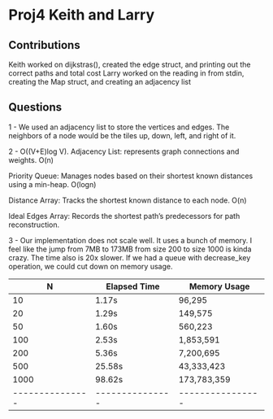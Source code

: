 # Proj4 Keith and Larry

## Contributions

Keith worked on dijkstras(), created the edge struct, and printing out the correct paths and total cost
Larry worked on the reading in from stdin, creating the Map struct, and creating an adjacency list

## Questions

1 - We used an adjacency list to store the vertices and edges. The neighbors of a node would be the tiles up, down, left, and right of it.

2 -  O((V+E)log V).
Adjacency List: represents graph connections and weights. O(n)

Priority Queue: Manages nodes based on their shortest known distances using a min-heap. O(logn)

Distance Array: Tracks the shortest known distance to each node. O(n)

Ideal Edges Array: Records the shortest path’s predecessors for path reconstruction.

3 - Our implementation does not scale well. It uses a bunch of memory. I feel like the jump from 7MB to 173MB from size 200 to size 1000 is kinda crazy. The time also is 20x slower. If we had a queue with decrease_key operation, we could cut down on memory usage.

| N             | Elapsed Time  | Memory Usage   |
|---------------|---------------|----------------|
| 10            | 1.17s         | 96,295         |
| 20            | 1.29s         | 149,575        |
| 50            | 1.60s         | 560,223        |
| 100           | 2.53s         | 1,853,591      |
| 200           | 5.36s         | 7,200,695      |
| 500           | 25.58s        | 43,333,423     |
| 1000          | 98.62s        | 173,783,359    |
|---------------|---------------|----------------|
